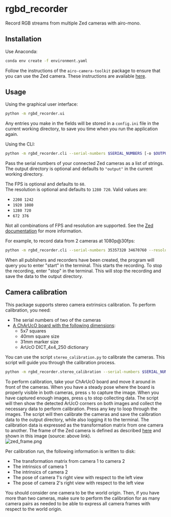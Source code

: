 # rgbd_recorder

Record RGB streams from multiple Zed cameras with airo-mono.

## Installation

Use Anaconda:

```bash
conda env create -f environment.yaml
```

Follow the instructions of the `airo-camera-toolkit` package to ensure that you can use the Zed camera.
These instructions are available [here](https://github.com/airo-ugent/airo-mono/blob/main/airo-camera-toolkit/airo_camera_toolkit/cameras/zed/installation.md).

## Usage

Using the graphical user interface:

```bash
python -m rgbd_recorder.ui
```

Any entries you make in the fields will be stored in a `config.ini` file in the current working directory, to save
you time when you run the application again.

Using the CLI:

```bash
python -m rgbd_recorder.cli --serial-numbers $SERIAL_NUMBERS [-o $OUTPUT_DIR] [--fps $FPS] [--resolution $RESOLUTION]
```

Pass the serial numbers of your connected Zed cameras as a list of strings.
The output directory is optional and defaults to `"output"` in the current working directory.

The FPS is optional and defaults to `60`.  
The resolution is optional and defaults to `1280 720`. Valid values are:

- `2208 1242`
- `1920 1080`
- `1280 720`
- `672 376`

Not all combinations of FPS and resolution are supported. See the [Zed documentation](https://www.stereolabs.com/docs/video/camera-controls/) for more information.

For example, to record data from 2 cameras at 1080p@30fps:

```bash
python -m rgbd_recorder.cli --serial-numbers 35357320 34670760 --resolution 1920 1080 --fps 30
```

When all publishers and recorders have been created, the program will query you to enter "start" in the terminal.
This starts the recording. To stop the recording, enter "stop" in the terminal.
This will stop the recording and save the data to the output directory.

## Camera calibration

This package supports stereo camera extrinsics calibration. To perform calibration, you need:

- The serial numbers of two of the cameras
- [A ChArUcO board with the following dimensions](https://github.com/airo-ugent/airo-mono/blob/main/airo-camera-toolkit/docs/calib.io_charuco_300x220_5x7_40_31_DICT_4X4.pdf):
  - 5x7 squares
  - 40mm square size
  - 31mm marker size
  - ArUcO DICT_4x4_250 dictionary

You can use the script `stereo_calibration.py` to calibrate the cameras. This script will guide you through the calibration process.

```bash
python -m rgbd_recorder.stereo_calibration --serial-numbers $SERIAL_NUMBERS --output $OUTPUT_DIRECTORY
```

To perform calibration, take your ChArUcO board and move it around in front of the cameras.
When you have a steady pose where the board is properly visible in both cameras, press `s` to capture the image.
When you have captured enough images, press `q` to stop collecting data.
The script will then show the detected ArUcO corners on both images and collect the necessary data to perform calibration.
Press any key to loop through the images.
The script will then calibrate the cameras and save the calibration data to the output directory, while also logging it to the terminal.
The calibration data is expressed as the transformation matrix from one camera to another. The frame of the Zed camera
is defined as described [here](https://www.stereolabs.com/docs/positional-tracking/coordinate-frames#selecting-a-coordinate-system)
and shown in this image (source: above link).  
![zed_frame.png](https://docs.stereolabs.com/positional-tracking/images/zed_right_handed.jpg)

Per calibration run, the following information is written to disk:
- The transformation matrix from camera 1 to camera 2
- The intrinsics of camera 1
- The intrinsics of camera 2
- The pose of camera 1's right view with respect to the left view
- The pose of camera 2's right view with respect to the left view

You should consider one camera to be the world origin. Then, if you have more than two cameras, make sure to perform the calibration for
as many camera pairs as needed to be able to express all camera frames with respect to the world origin.
